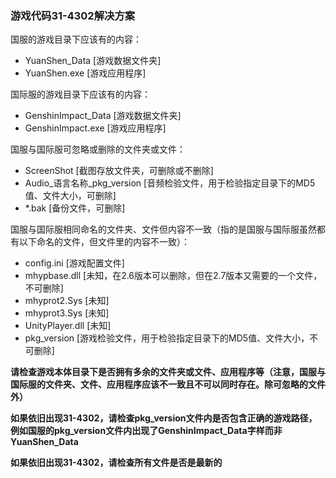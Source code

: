 ### 游戏代码31-4302解决方案

国服的游戏目录下应该有的内容：
- YuanShen_Data [游戏数据文件夹]
- YuanShen.exe [游戏应用程序]

国际服的游戏目录下应该有的内容：
- GenshinImpact_Data [游戏数据文件夹]
- GenshinImpact.exe [游戏应用程序]

国服与国际服可忽略或删除的文件夹或文件：
- ScreenShot [截图存放文件夹，可删除或不删除]
- Audio_语言名称_pkg_version [音频检验文件，用于检验指定目录下的MD5值、文件大小，可删除]
- *.bak [备份文件，可删除]

国服与国际服相同命名的文件夹、文件但内容不一致（指的是国服与国际服虽然都有以下命名的文件，但文件里的内容不一致）：
- config.ini [游戏配置文件]
- mhypbase.dll [未知，在2.6版本可以删除，但在2.7版本又需要的一个文件，不可删除]
- mhyprot2.Sys [未知]
- mhyprot3.Sys [未知]
- UnityPlayer.dll [未知]
- pkg_version [游戏检验文件，用于检验指定目录下的MD5值、文件大小，不可删除]

**请检查游戏本体目录下是否拥有多余的文件夹或文件、应用程序等（注意，国服与国际服的文件夹、文件、应用程序应该不一致且不可以同时存在。除可忽略的文件外）**

**如果依旧出现31-4302，请检查pkg_version文件内是否包含正确的游戏路径，例如国服的pkg_version文件内出现了GenshinImpact_Data字样而非YuanShen_Data**

**如果依旧出现31-4302，请检查所有文件是否是最新的**
